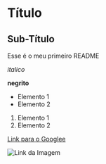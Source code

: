# Título

## Sub-Título

Esse é o meu primeiro README

*italico*

**negrito**

- Elemento 1
- Elemento 2

1) Elemento 1
2) Elemento 2

[Link para o Googlee](https://google.com)

![Link da Imagem](https://git-scm.com/images/branching-illustration@2x.png)